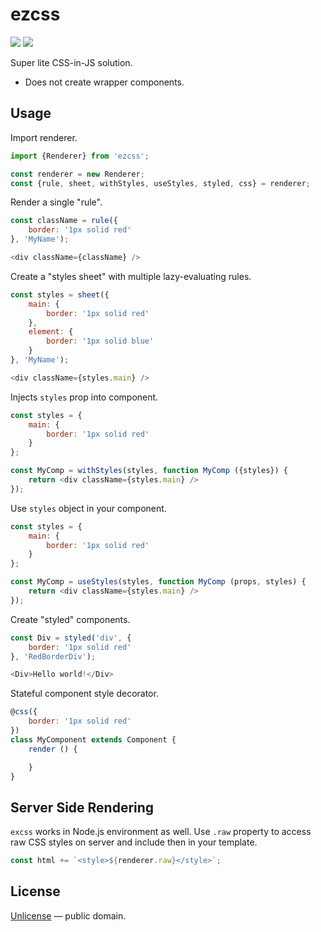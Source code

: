 # ezcss

[![][npm-badge]][npm-url] [![][travis-badge]][travis-url]

Super lite CSS-in-JS solution.

- Does not create wrapper components.


## Usage

Import renderer.

```js
import {Renderer} from 'ezcss';

const renderer = new Renderer;
const {rule, sheet, withStyles, useStyles, styled, css} = renderer;
```

Render a single "rule".

```js
const className = rule({
    border: '1px solid red'
}, 'MyName');

<div className={className} />
```

Create a "styles sheet" with multiple lazy-evaluating rules.

```js
const styles = sheet({
    main: {
        border: '1px solid red'
    },
    element: {
        border: '1px solid blue'
    }
}, 'MyName');

<div className={styles.main} />
```

Injects `styles` prop into component.

```js
const styles = {
    main: {
        border: '1px solid red'
    }
};

const MyComp = withStyles(styles, function MyComp ({styles}) {
    return <div className={styles.main} />
});
```

Use `styles` object in your component.

```js
const styles = {
    main: {
        border: '1px solid red'
    }
};

const MyComp = useStyles(styles, function MyComp (props, styles) {
    return <div className={styles.main} />
});
```

Create "styled" components.

```js
const Div = styled('div', {
    border: '1px solid red'
}, 'RedBorderDiv');

<Div>Hello world!</Div>
```

Stateful component style decorator.

```js
@css({
    border: '1px solid red'
})
class MyComponent extends Component {
    render () {

    }
}
```


## Server Side Rendering

`excss` works in Node.js environment as well. Use `.raw` property to access raw CSS styles
on server and include then in your template.

```js
const html += `<style>${renderer.raw}</style>`;
```


## License

[Unlicense](./LICENSE) &mdash; public domain.


[npm-url]: https://www.npmjs.com/package/ezcss
[npm-badge]: https://img.shields.io/npm/v/ezcss.svg
[travis-url]: https://travis-ci.org/streamich/ezcss
[travis-badge]: https://travis-ci.org/streamich/ezcss.svg?branch=master
